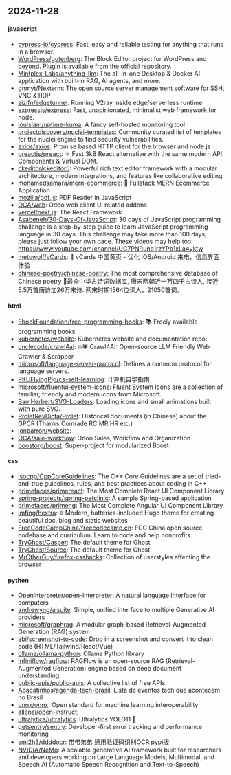 ## 2024-11-28

#### javascript
* [cypress-io/cypress](https://github.com/cypress-io/cypress): Fast, easy and reliable testing for anything that runs in a browser.
* [WordPress/gutenberg](https://github.com/WordPress/gutenberg): The Block Editor project for WordPress and beyond. Plugin is available from the official repository.
* [Mintplex-Labs/anything-llm](https://github.com/Mintplex-Labs/anything-llm): The all-in-one Desktop & Docker AI application with built-in RAG, AI agents, and more.
* [gnmyt/Nexterm](https://github.com/gnmyt/Nexterm): The open source server management software for SSH, VNC & RDP
* [zizifn/edgetunnel](https://github.com/zizifn/edgetunnel): Running V2ray inside edge/serverless runtime
* [expressjs/express](https://github.com/expressjs/express): Fast, unopinionated, minimalist web framework for node.
* [louislam/uptime-kuma](https://github.com/louislam/uptime-kuma): A fancy self-hosted monitoring tool
* [projectdiscovery/nuclei-templates](https://github.com/projectdiscovery/nuclei-templates): Community curated list of templates for the nuclei engine to find security vulnerabilities.
* [axios/axios](https://github.com/axios/axios): Promise based HTTP client for the browser and node.js
* [preactjs/preact](https://github.com/preactjs/preact): ⚛️ Fast 3kB React alternative with the same modern API. Components & Virtual DOM.
* [ckeditor/ckeditor5](https://github.com/ckeditor/ckeditor5): Powerful rich text editor framework with a modular architecture, modern integrations, and features like collaborative editing.
* [mohamedsamara/mern-ecommerce](https://github.com/mohamedsamara/mern-ecommerce): 🎈 Fullstack MERN Ecommerce Application
* [mozilla/pdf.js](https://github.com/mozilla/pdf.js): PDF Reader in JavaScript
* [OCA/web](https://github.com/OCA/web): Odoo web client UI related addons
* [vercel/next.js](https://github.com/vercel/next.js): The React Framework
* [Asabeneh/30-Days-Of-JavaScript](https://github.com/Asabeneh/30-Days-Of-JavaScript): 30 days of JavaScript programming challenge is a step-by-step guide to learn JavaScript programming language in 30 days. This challenge may take more than 100 days, please just follow your own pace. These videos may help too: https://www.youtube.com/channel/UC7PNRuno1rzYPb1xLa4yktw
* [metowolf/vCards](https://github.com/metowolf/vCards): 📡️ vCards 中国黄页 - 优化 iOS/Android 来电、信息界面体验
* [chinese-poetry/chinese-poetry](https://github.com/chinese-poetry/chinese-poetry): The most comprehensive database of Chinese poetry 🧶最全中华古诗词数据库, 唐宋两朝近一万四千古诗人, 接近5.5万首唐诗加26万宋诗. 两宋时期1564位词人，21050首词。

#### html
* [EbookFoundation/free-programming-books](https://github.com/EbookFoundation/free-programming-books): 📚 Freely available programming books
* [kubernetes/website](https://github.com/kubernetes/website): Kubernetes website and documentation repo:
* [unclecode/crawl4ai](https://github.com/unclecode/crawl4ai): 🔥🕷️ Crawl4AI: Open-source LLM Friendly Web Crawler & Scrapper
* [microsoft/language-server-protocol](https://github.com/microsoft/language-server-protocol): Defines a common protocol for language servers.
* [PKUFlyingPig/cs-self-learning](https://github.com/PKUFlyingPig/cs-self-learning): 计算机自学指南
* [microsoft/fluentui-system-icons](https://github.com/microsoft/fluentui-system-icons): Fluent System Icons are a collection of familiar, friendly and modern icons from Microsoft.
* [SamHerbert/SVG-Loaders](https://github.com/SamHerbert/SVG-Loaders): Loading icons and small animations built with pure SVG.
* [ProletRevDicta/Prolet](https://github.com/ProletRevDicta/Prolet): Historical documents (in Chinese) about the GPCR (Thanks Comrade RC MR HR etc.)
* [jonbarron/website](https://github.com/jonbarron/website): 
* [OCA/sale-workflow](https://github.com/OCA/sale-workflow): Odoo Sales, Workflow and Organization
* [boostorg/boost](https://github.com/boostorg/boost): Super-project for modularized Boost

#### css
* [isocpp/CppCoreGuidelines](https://github.com/isocpp/CppCoreGuidelines): The C++ Core Guidelines are a set of tried-and-true guidelines, rules, and best practices about coding in C++
* [primefaces/primereact](https://github.com/primefaces/primereact): The Most Complete React UI Component Library
* [spring-projects/spring-petclinic](https://github.com/spring-projects/spring-petclinic): A sample Spring-based application
* [primefaces/primeng](https://github.com/primefaces/primeng): The Most Complete Angular UI Component Library
* [imfing/hextra](https://github.com/imfing/hextra): 🔯 Modern, batteries-included Hugo theme for creating beautiful doc, blog and static websites
* [FreeCodeCampChina/freecodecamp.cn](https://github.com/FreeCodeCampChina/freecodecamp.cn): FCC China open source codebase and curriculum. Learn to code and help nonprofits.
* [TryGhost/Casper](https://github.com/TryGhost/Casper): The default theme for Ghost
* [TryGhost/Source](https://github.com/TryGhost/Source): The default theme for Ghost
* [MrOtherGuy/firefox-csshacks](https://github.com/MrOtherGuy/firefox-csshacks): Collection of userstyles affecting the browser

#### python
* [OpenInterpreter/open-interpreter](https://github.com/OpenInterpreter/open-interpreter): A natural language interface for computers
* [andrewyng/aisuite](https://github.com/andrewyng/aisuite): Simple, unified interface to multiple Generative AI providers
* [microsoft/graphrag](https://github.com/microsoft/graphrag): A modular graph-based Retrieval-Augmented Generation (RAG) system
* [abi/screenshot-to-code](https://github.com/abi/screenshot-to-code): Drop in a screenshot and convert it to clean code (HTML/Tailwind/React/Vue)
* [ollama/ollama-python](https://github.com/ollama/ollama-python): Ollama Python library
* [infiniflow/ragflow](https://github.com/infiniflow/ragflow): RAGFlow is an open-source RAG (Retrieval-Augmented Generation) engine based on deep document understanding.
* [public-apis/public-apis](https://github.com/public-apis/public-apis): A collective list of free APIs
* [Abacatinhos/agenda-tech-brasil](https://github.com/Abacatinhos/agenda-tech-brasil): Lista de eventos tech que acontecem no Brasil
* [onnx/onnx](https://github.com/onnx/onnx): Open standard for machine learning interoperability
* [allenai/open-instruct](https://github.com/allenai/open-instruct): 
* [ultralytics/ultralytics](https://github.com/ultralytics/ultralytics): Ultralytics YOLO11 🚀
* [getsentry/sentry](https://github.com/getsentry/sentry): Developer-first error tracking and performance monitoring
* [sml2h3/ddddocr](https://github.com/sml2h3/ddddocr): 带带弟弟 通用验证码识别OCR pypi版
* [NVIDIA/NeMo](https://github.com/NVIDIA/NeMo): A scalable generative AI framework built for researchers and developers working on Large Language Models, Multimodal, and Speech AI (Automatic Speech Recognition and Text-to-Speech)

